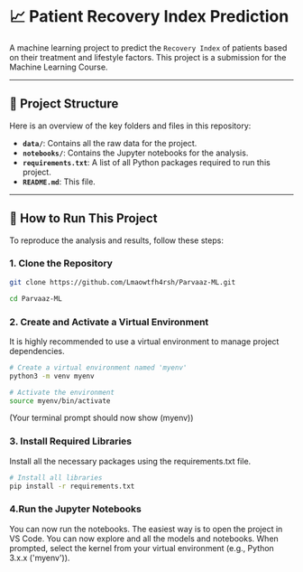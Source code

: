 # 📈 Patient Recovery Index Prediction

A machine learning project to predict the `Recovery Index` of patients based on their treatment and lifestyle factors. This project is a submission for the Machine Learning Course.

---

## 📁 Project Structure

Here is an overview of the key folders and files in this repository:

* **`data/`**: Contains all the raw data for the project.
* **`notebooks/`**: Contains the Jupyter notebooks for the analysis.
* **`requirements.txt`**: A list of all Python packages required to run this project.
* **`README.md`**: This file.

---

## 🚀 How to Run This Project

To reproduce the analysis and results, follow these steps:

### 1. Clone the Repository

```bash
git clone https://github.com/Lmaowtfh4rsh/Parvaaz-ML.git
```
```bash
cd Parvaaz-ML
```

### 2. Create and Activate a Virtual Environment

It is highly recommended to use a virtual environment to manage project dependencies.

```bash
# Create a virtual environment named 'myenv'
python3 -m venv myenv
```
```bash
# Activate the environment
source myenv/bin/activate
```
(Your terminal prompt should now show (myenv))

### 3. Install Required Libraries

Install all the necessary packages using the requirements.txt file.

```Bash
# Install all libraries
pip install -r requirements.txt
```

### 4.Run the Jupyter Notebooks

You can now run the notebooks. The easiest way is to open the project in VS Code.
You can now explore and all the models and notebooks.
When prompted, select the kernel from your virtual environment (e.g., Python 3.x.x ('myenv')).
